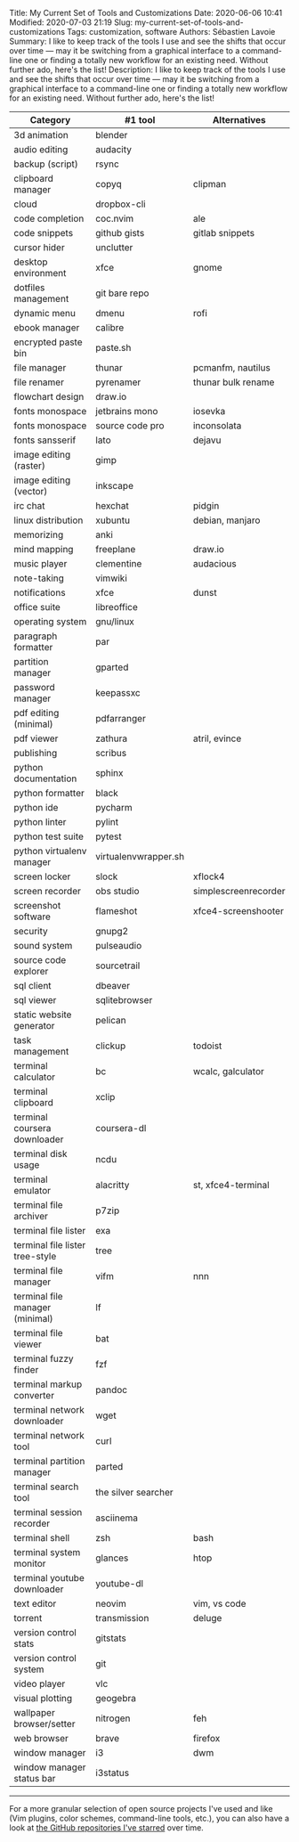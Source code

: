 Title: My Current Set of Tools and Customizations
Date: 2020-06-06 10:41
Modified: 2020-07-03 21:19
Slug: my-current-set-of-tools-and-customizations
Tags: customization, software
Authors: Sébastien Lavoie
Summary: I like to keep track of the tools I use and see the shifts that occur over time — may it be switching from a graphical interface to a command-line one or finding a totally new workflow for an existing need. Without further ado, here's the list!
Description: I like to keep track of the tools I use and see the shifts that occur over time — may it be switching from a graphical interface to a command-line one or finding a totally new workflow for an existing need. Without further ado, here's the list!

| Category                        | #1 tool              | Alternatives         |
| ------------------------------- | -------------------- | -------------------- |
| 3d animation                    | blender              |                      |
| audio editing                   | audacity             |                      |
| backup (script)                 | rsync                |                      |
| clipboard manager               | copyq                | clipman              |
| cloud                           | dropbox-cli          |                      |
| code completion                 | coc.nvim             | ale                  |
| code snippets                   | github gists         | gitlab snippets      |
| cursor hider                    | unclutter            |                      |
| desktop environment             | xfce                 | gnome                |
| dotfiles management             | git bare repo        |                      |
| dynamic menu                    | dmenu                | rofi                 |
| ebook manager                   | calibre              |                      |
| encrypted paste bin             | paste.sh             |                      |
| file manager                    | thunar               | pcmanfm, nautilus    |
| file renamer                    | pyrenamer            | thunar bulk rename   |
| flowchart design                | draw.io              |                      |
| fonts monospace                 | jetbrains mono       | iosevka              |
| fonts monospace                 | source code pro      | inconsolata          |
| fonts sansserif                 | lato                 | dejavu               |
| image editing (raster)          | gimp                 |                      |
| image editing (vector)          | inkscape             |                      |
| irc chat                        | hexchat              | pidgin               |
| linux distribution              | xubuntu              | debian, manjaro      |
| memorizing                      | anki                 |                      |
| mind mapping                    | freeplane            | draw.io              |
| music player                    | clementine           | audacious            |
| note-taking                     | vimwiki              |                      |
| notifications                   | xfce                 | dunst                |
| office suite                    | libreoffice          |                      |
| operating system                | gnu/linux            |                      |
| paragraph formatter             | par                  |                      |
| partition manager               | gparted              |                      |
| password manager                | keepassxc            |                      |
| pdf editing (minimal)           | pdfarranger          |                      |
| pdf viewer                      | zathura              | atril, evince        |
| publishing                      | scribus              |                      |
| python documentation            | sphinx               |                      |
| python formatter                | black                |                      |
| python ide                      | pycharm              |                      |
| python linter                   | pylint               |                      |
| python test suite               | pytest               |                      |
| python virtualenv manager       | virtualenvwrapper.sh |                      |
| screen locker                   | slock                | xflock4              |
| screen recorder                 | obs studio           | simplescreenrecorder |
| screenshot software             | flameshot            | xfce4-screenshooter  |
| security                        | gnupg2               |                      |
| sound system                    | pulseaudio           |                      |
| source code explorer            | sourcetrail          |                      |
| sql client                      | dbeaver              |                      |
| sql viewer                      | sqlitebrowser        |                      |
| static website generator        | pelican              |                      |
| task management                 | clickup              | todoist              |
| terminal calculator             | bc                   | wcalc, galculator    |
| terminal clipboard              | xclip                |                      |
| terminal coursera downloader    | coursera-dl          |                      |
| terminal disk usage             | ncdu                 |                      |
| terminal emulator               | alacritty            | st, xfce4-terminal   |
| terminal file archiver          | p7zip                |                      |
| terminal file lister            | exa                  |                      |
| terminal file lister tree-style | tree                 |                      |
| terminal file manager           | vifm                 | nnn                  |
| terminal file manager (minimal) | lf                   |                      |
| terminal file viewer            | bat                  |                      |
| terminal fuzzy finder           | fzf                  |                      |
| terminal markup converter       | pandoc               |                      |
| terminal network downloader     | wget                 |                      |
| terminal network tool           | curl                 |                      |
| terminal partition manager      | parted               |                      |
| terminal search tool            | the silver searcher  |                      |
| terminal session recorder       | asciinema            |                      |
| terminal shell                  | zsh                  | bash                 |
| terminal system monitor         | glances              | htop                 |
| terminal youtube downloader     | youtube-dl           |                      |
| text editor                     | neovim               | vim, vs code         |
| torrent                         | transmission         | deluge               |
| version control stats           | gitstats             |                      |
| version control system          | git                  |                      |
| video player                    | vlc                  |                      |
| visual plotting                 | geogebra             |                      |
| wallpaper browser/setter        | nitrogen             | feh                  |
| web browser                     | brave                | firefox              |
| window manager                  | i3                   | dwm                  |
| window manager status bar       | i3status             |                      |

---

For a more granular selection of open source projects I've used and like (Vim plugins, color schemes, command-line tools, etc.), you can also have a look at [the GitHub repositories I've starred](https://github.com/sglavoie?tab=stars) over time.
